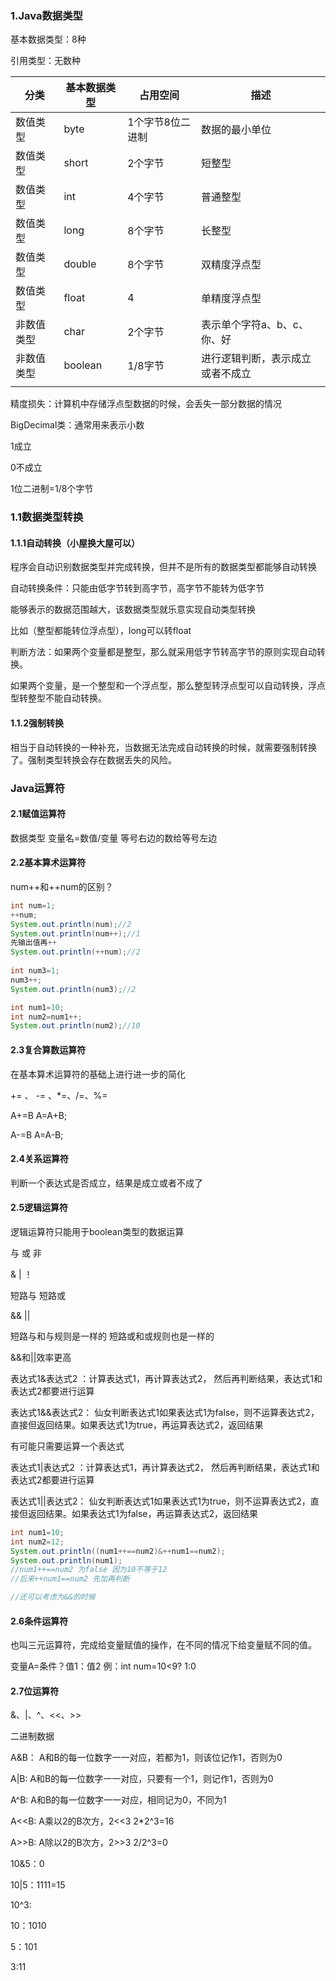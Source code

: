 ### 1.Java数据类型

基本数据类型：8种

引用类型：无数种

| 分类       | 基本数据类型 | 占用空间         | 描述                             |
| ---------- | ------------ | ---------------- | -------------------------------- |
| 数值类型   | byte         | 1个字节8位二进制 | 数据的最小单位                   |
| 数值类型   | short        | 2个字节          | 短整型                           |
| 数值类型   | int          | 4个字节          | 普通整型                         |
| 数值类型   | long         | 8个字节          | 长整型                           |
| 数值类型   | double       | 8个字节          | 双精度浮点型                     |
| 数值类型   | float        | 4                | 单精度浮点型                     |
| 非数值类型 | char         | 2个字节          | 表示单个字符a、b、c、你、好      |
| 非数值类型 | boolean      | 1/8字节          | 进行逻辑判断，表示成立或者不成立 |
|            |              |                  |                                  |

精度损失：计算机中存储浮点型数据的时候，会丢失一部分数据的情况

BigDecimal类：通常用来表示小数

1成立

0不成立

1位二进制=1/8个字节

### 1.1数据类型转换

#### 1.1.1自动转换（小屋换大屋可以）

程序会自动识别数据类型并完成转换，但并不是所有的数据类型都能够自动转换

自动转换条件：只能由低字节转到高字节，高字节不能转为低字节

能够表示的数据范围越大，该数据类型就乐意实现自动类型转换

比如（整型都能转位浮点型），long可以转float

判断方法：如果两个变量都是整型，那么就采用低字节转高字节的原则实现自动转换。

如果两个变量，是一个整型和一个浮点型，那么整型转浮点型可以自动转换，浮点型转整型不能自动转换。

#### 1.1.2强制转换

相当于自动转换的一种补充，当数据无法完成自动转换的时候，就需要强制转换了。强制类型转换会存在数据丢失的风险。



### Java运算符

####  2.1赋值运算符

数据类型 变量名=数值/变量 等号右边的数给等号左边

#### 2.2基本算术运算符

num++和++num的区别？

```java
int num=1;
++num;
System.out.println(num);//2
System.out.println(num++);//1
先输出值再++
System.out.println(++num);//2
    
int num3=1;
num3++;
System.out.println(num3);//2

int num1=10;
int num2=num1++;
System.out.println(num2);//10


```

#### 2.3复合算数运算符

在基本算术运算符的基础上进行进一步的简化

+= 、 -= 、*=、/=、%=

A+=B    A=A+B;

A-=B	A=A-B;

#### 2.4关系运算符

判断一个表达式是否成立，结果是成立或者不成了

#### 2.5逻辑运算符

逻辑运算符只能用于boolean类型的数据运算

与 或 非

& | ！

短路与 短路或

&&         ||

短路与和与规则是一样的 短路或和或规则也是一样的

&&和||效率更高

表达式1&表达式2 ：计算表达式1，再计算表达式2， 然后再判断结果，表达式1和表达式2都要进行运算

表达式1&&表达式2： 仙女判断表达式1如果表达式1为false，则不运算表达式2，直接但返回结果。如果表达式1为true，再运算表达式2，返回结果

有可能只需要运算一个表达式

表达式1|表达式2 ：计算表达式1，再计算表达式2， 然后再判断结果，表达式1和表达式2都要进行运算

表达式1||表达式2： 仙女判断表达式1如果表达式1为true，则不运算表达式2，直接但返回结果。如果表达式1为false，再运算表达式2，返回结果

```java
int num1=10;
int num2=12;
System.out.println((num1++==num2)&++num1==num2);
System.out.println(num1);
//num1++==num2 为false 因为10不等于12
//后来++num1==num2 先加再判断

//还可以考虑为&&的时候
```



#### 2.6条件运算符

也叫三元运算符，完成给变量赋值的操作，在不同的情况下给变量赋不同的值。

变量A=条件？值1：值2 例：int num=10<9? 1:0



#### 2.7位运算符

&、|、^、<<、>>

二进制数据

A&B： A和B的每一位数字一一对应，若都为1，则该位记作1，否则为0

A|B:	A和B的每一位数字一一对应，只要有一个1，则记作1，否则为0

A^B:	A和B的每一位数字一一对应，相同记为0，不同为1

A<<B:	A乘以2的B次方，2<<3     2*2^3=16

A>>B: 	A除以2的B次方，2>>3  2/2^3=0

10&5：0 

10|5：1111=15

10^3: 

10：1010

5：101

3:11